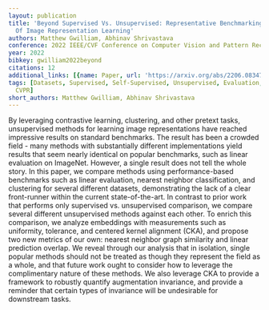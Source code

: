 ```yaml
---
layout: publication
title: 'Beyond Supervised Vs. Unsupervised: Representative Benchmarking And Analysis
  Of Image Representation Learning'
authors: Matthew Gwilliam, Abhinav Shrivastava
conference: 2022 IEEE/CVF Conference on Computer Vision and Pattern Recognition (CVPR)
year: 2022
bibkey: gwilliam2022beyond
citations: 12
additional_links: [{name: Paper, url: 'https://arxiv.org/abs/2206.08347'}]
tags: [Datasets, Supervised, Self-Supervised, Unsupervised, Evaluation, Tools & Libraries,
  CVPR]
short_authors: Matthew Gwilliam, Abhinav Shrivastava
---
```

By leveraging contrastive learning, clustering, and other pretext tasks,
unsupervised methods for learning image representations have reached impressive
results on standard benchmarks. The result has been a crowded field - many
methods with substantially different implementations yield results that seem
nearly identical on popular benchmarks, such as linear evaluation on ImageNet.
However, a single result does not tell the whole story. In this paper, we
compare methods using performance-based benchmarks such as linear evaluation,
nearest neighbor classification, and clustering for several different datasets,
demonstrating the lack of a clear front-runner within the current
state-of-the-art. In contrast to prior work that performs only supervised vs.
unsupervised comparison, we compare several different unsupervised methods
against each other. To enrich this comparison, we analyze embeddings with
measurements such as uniformity, tolerance, and centered kernel alignment
(CKA), and propose two new metrics of our own: nearest neighbor graph
similarity and linear prediction overlap. We reveal through our analysis that
in isolation, single popular methods should not be treated as though they
represent the field as a whole, and that future work ought to consider how to
leverage the complimentary nature of these methods. We also leverage CKA to
provide a framework to robustly quantify augmentation invariance, and provide a
reminder that certain types of invariance will be undesirable for downstream
tasks.